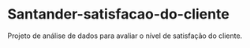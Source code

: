 # Santander-satisfacao-do-cliente
Projeto de análise de dados para avaliar o nível de satisfação do cliente.
